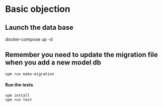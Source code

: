 # Basic objection

## Launch the data base
docker-compose up -d

## Remember you need to update the migration file when you add a new model db
`npm run make-migration`

#### Run the tests

```
npm install
npm run test
```
